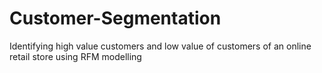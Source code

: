 # Customer-Segmentation
Identifying high value customers and low value of customers of an online retail store using RFM modelling

